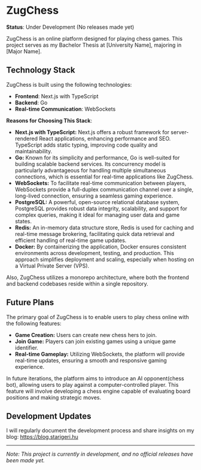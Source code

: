 # ZugChess

**Status**: Under Development (No releases made yet)

ZugChess is an online platform designed for playing chess games. This project serves as my Bachelor Thesis at [University Name], majoring in [Major Name].

## Technology Stack

ZugChess is built using the following technologies:

- **Frontend**: Next.js with TypeScript
- **Backend**: Go
- **Real-time Communication**: WebSockets

**Reasons for Choosing This Stack**:

- **Next.js with TypeScript:** Next.js offers a robust framework for server-rendered React applications, enhancing performance and SEO. TypeScript adds static typing, improving code quality and maintainability.
- **Go:** Known for its simplicity and performance, Go is well-suited for building scalable backend services. Its concurrency model is particularly advantageous for handling multiple simultaneous connections, which is essential for real-time applications like ZugChess.
- **WebSockets:** To facilitate real-time communication between players, WebSockets provide a full-duplex communication channel over a single, long-lived connection, ensuring a seamless gaming experience.
- **PostgreSQL:** A powerful, open-source relational database system, PostgreSQL provides robust data integrity, scalability, and support for complex queries, making it ideal for managing user data and game states.
- **Redis:** An in-memory data structure store, Redis is used for caching and real-time message brokering, facilitating quick data retrieval and efficient handling of real-time game updates.
- **Docker:** By containerizing the application, Docker ensures consistent environments across development, testing, and production. This approach simplifies deployment and scaling, especially when hosting on a Virtual Private Server (VPS).

Also, ZugChess utilizes a monorepo architecture, where both the frontend and backend codebases reside within a single repository.

## Future Plans

The primary goal of ZugChess is to enable users to play chess online with the following features:

- **Game Creation:** Users can create new chess hers to join.
- **Join Game:** Players can join existing games using a unique game identifier.
- **Real-time Gameplay:** Utilizing WebSockets, the platform will provide real-time updates, ensuring a smooth and responsive gaming experience.

In future iterations, the platform aims to introduce an AI opponent(chess bot), allowing users to play against a computer-controlled player. This feature will involve developing a chess engine capable of evaluating board positions and making strategic moves.

## Development Updates

I will regularly document the development process and share insights on my blog: https://blog.starigeri.hu

---

_Note: This project is currently in development, and no official releases have been made yet._
